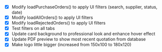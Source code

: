 - [x] Modify loadPurchaseOrders() to apply UI filters (search, supplier, status, date)
- [x] Modify loadAllOrders() to apply UI filters
- [x] Modify loadRejectedOrders() to apply UI filters
- [x] Test filters on all tabs
- [x] Update card background to professional look and enhance hover effect
- [x] Update PDF preview to show most recent quotation from database
- [x] Make logo little bigger (increased from 150x100 to 180x120)
